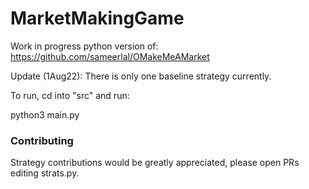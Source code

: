 # MarketMakingGame

Work in progress python version of: https://github.com/sameerlal/OMakeMeAMarket

Update (1Aug22): There is only one baseline strategy currently. 

To run, cd into "src" and run:

python3 main.py

### Contributing
Strategy contributions would be greatly appreciated, please open PRs editing strats.py.  
